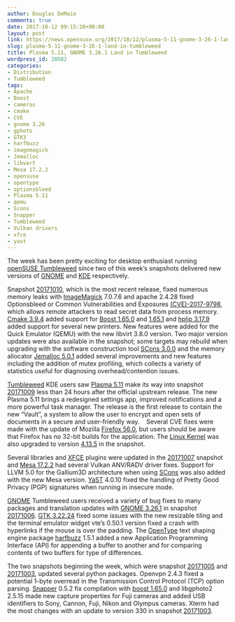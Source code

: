 ```yaml
---
author: Douglas DeMaio
comments: true
date: 2017-10-12 09:15:20+00:00
layout: post
link: https://news.opensuse.org/2017/10/12/plasma-5-11-gnome-3-26-1-land-in-tumbleweed/
slug: plasma-5-11-gnome-3-26-1-land-in-tumbleweed
title: Plasma 5.11, GNOME 3.26.1 Land in Tumbleweed
wordpress_id: 20582
categories:
- Distribution
- Tumbleweed
tags:
- Apache
- Boost
- cameras
- cmake
- CVE
- gnome 3.26
- gphoto
- GTK3
- harfbuzz
- imagemagick
- Jemalloc
- libvert
- Mesa 17.2.2
- opensuse
- opentype
- optionsbleed
- Plasma 5.11
- qemu
- Scons
- Snapper
- Tumbleweed
- Vulkan drivers
- xfce
- yast
---
```


The week has been pretty exciting for desktop enthusiast running [openSUSE Tumbleweed](https://en.opensuse.org/Portal:Tumbleweed) since two of this week’s snapshots delivered new versions of [GNOME](https://www.gnome.org/) and [KDE](https://www.kde.org/) respectively.



Snapshot [20171010](https://lists.opensuse.org/opensuse-factory/2017-10/msg00291.html), which is the most recent release, fixed numerous memory leaks with [ImageMagick](https://www.imagemagick.org/script/index.php) 7.0.7.6 and apache 2.4.28 fixed Optionsbleed or Common Vulnerabilities and Exposures [(CVE)-2017-9798](https://www.suse.com/de-de/security/cve/CVE-2017-9798/), which allows remote attackers to read secret data from process memory. [Cmake 3.9.4](https://cmake.org/cmake/help/v3.9/release/3.9.html) added support for [Boost 1.65.0](//www.boost.org/users/history/version_1_65_0.html) and [1.65.1](//www.boost.org/users/history/version_1_65_1.html) and [hplip 3.17.9](https://sourceforge.net/projects/hplip/files/hplip/3.17.9/) added support for several new printers. New features were added for the Quick Emulator (QEMU) with the new libvirt 3.8.0 version. Two major version updates were also available in the snapshot; some targets may rebuild when upgrading with the software construction tool [SCons 3.0.0](//scons.org/doc/production/HTML/scons-user.html#idm139977756906592) and the memory allocator [Jemalloc 5.0.1](https://github.com/jemalloc/jemalloc/releases) added several improvements and new features including the addition of mutex profiling, which collects a variety of statistics useful for diagnosing overhead/contention issues.

[Tumbleweed](https://en.opensuse.org/Portal:Tumbleweed) KDE users saw [Plasma 5.11](https://www.kde.org/announcements/plasma-5.11.0.php) make its way into snapshot [20171009](https://lists.opensuse.org/opensuse-factory/2017-10/msg00248.html) less than 24 hours after the official upstream release. The new Plasma 5.11 brings a redesigned settings app, improved notifications and a more powerful task manager. The release is the first release to contain the new “Vault”, a system to allow the user to encrypt and open sets of documents in a secure and user-friendly way.    Several CVE fixes were made with the update of Mozilla [Firefox 56.0](https://www.mozilla.org/en-US/firefox/56.0/releasenotes/), but users should be aware that Firefox has no 32-bit builds for the application. The [Linux Kernel](https://www.kernel.org/) was also upgraded to version [4.13.5](https://lkml.org/lkml/2017/10/5/93) in the snapshot.

Several libraries and [XFCE](https://xfce.org/) plugins were updated in the [20171007](https://lists.opensuse.org/opensuse-factory/2017-10/msg00178.html) snapshot and [Mesa 17.2.2](https://www.mesa3d.org/relnotes/17.2.2.html) had several Vulkan ANV/RADV driver fixes. Support for LLVM 5.0 for the Gallium3D architecture when using [SCons](//scons.org) was also added with the new Mesa version. [YaST](//yast.opensuse.org/) 4.0.10 fixed the handling of Pretty Good Privacy (PGP) signatures when running in insecure mode.<!-- more -->

[GNOME](https://www.gnome.org/) Tumbleweed users received a variety of bug fixes to many packages and translation updates with [GNOME 3.26.1](https://mail.gnome.org/archives/gnome-announce-list/2017-October/msg00006.html) in snapshot [20171006](https://lists.opensuse.org/opensuse-factory/2017-10/msg00152.html). [GTK 3.22.24](//www.linuxfromscratch.org/blfs/view/svn/x/gtk3.html) fixed some issues with the new resizable tiling and the terminal emulator widget vte’s 0.50.1 version fixed a crash with hyperlinks if the mouse is over the padding. The [OpenType](//www.microsoft.com/typography/otspec/) text shaping engine package [harfbuzz](https://www.freedesktop.org/wiki/Software/HarfBuzz/) 1.5.1 added a new Application Programming Interface (API) for appending a buffer to another and for comparing contents of two buffers for type of differences.

The two snapshots beginning the week, which were snapshot [20171005](https://lists.opensuse.org/opensuse-factory/2017-10/msg00141.html) and [20171003](https://lists.opensuse.org/opensuse-factory/2017-10/msg00112.html), updated several python packages. Openvpn 2.4.3 fixed a potential 1-byte overread in the Transmission Control Protocol (TCP) option parsing. [Snapper](https://en.opensuse.org/Portal:Snapper) 0.5.2 fix compilation with [boost 1.65.0](//www.boost.org/users/history/version_1_65_0.html) and libgphoto2 2.5.15 made new capture properties for Fuji cameras and added USB identifiers to Sony, Cannon, Fuji, Nikon and Olympus cameras. Xterm had the most changes with an update to version 330 in snapshot [20171003](https://lists.opensuse.org/opensuse-factory/2017-10/msg00112.html).
